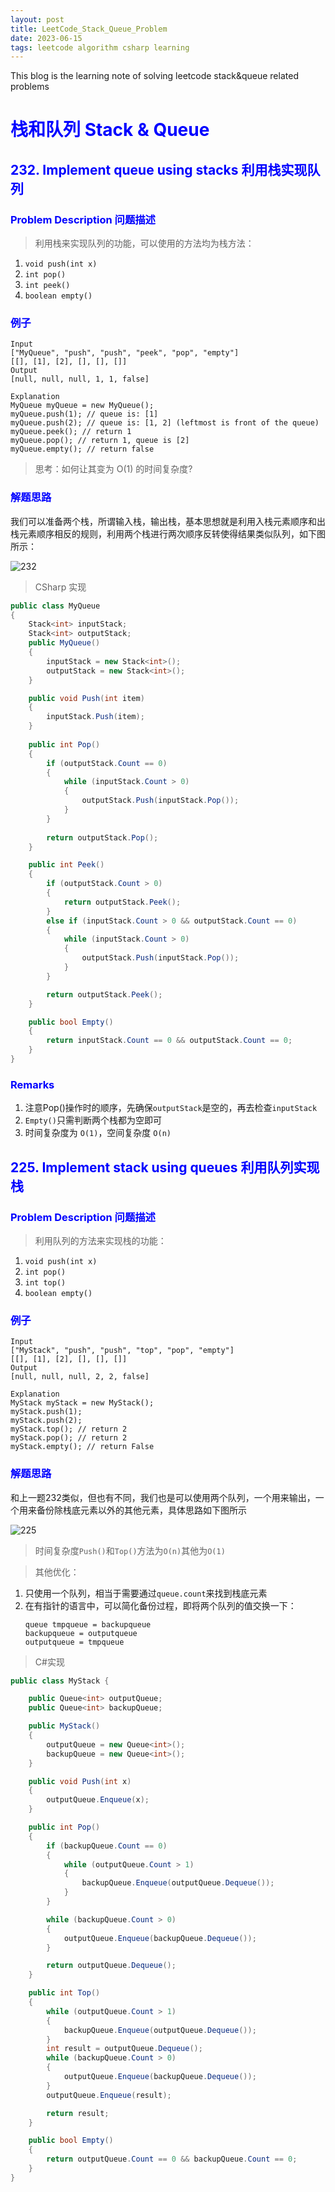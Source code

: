```yaml
---
layout: post
title: LeetCode_Stack_Queue_Problem
date: 2023-06-15
tags: leetcode algorithm csharp learning
---
```


This blog is the learning note of solving leetcode stack&queue related problems

<!--more-->
<!-- <span style="color: blue;"> </span> -->

# <span style="color: blue;"> 栈和队列 Stack & Queue </span>

## <span style="color: blue;"> 232. Implement queue using stacks 利用栈实现队列 </span>

### <span style="color: blue;"> Problem Description 问题描述 </span>

> 利用栈来实现队列的功能，可以使用的方法均为栈方法：

1. `void push(int x)` 
2. `int pop()`
3. `int peek()`
4. `boolean empty()`

### <span style="color: blue;"> 例子 </span>

```
Input
["MyQueue", "push", "push", "peek", "pop", "empty"]
[[], [1], [2], [], [], []]
Output
[null, null, null, 1, 1, false]

Explanation
MyQueue myQueue = new MyQueue();
myQueue.push(1); // queue is: [1]
myQueue.push(2); // queue is: [1, 2] (leftmost is front of the queue)
myQueue.peek(); // return 1
myQueue.pop(); // return 1, queue is [2]
myQueue.empty(); // return false

```
> 思考：如何让其变为 O(1) 的时间复杂度?

### <span style="color: blue;"> 解题思路 </span>

我们可以准备两个栈，所谓输入栈，输出栈，基本思想就是利用入栈元素顺序和出栈元素顺序相反的规则，利用两个栈进行两次顺序反转使得结果类似队列，如下图所示：

![232]({{site.baseurl}}/assets/img/232.gif)

> CSharp 实现

```csharp
public class MyQueue
{
    Stack<int> inputStack;
    Stack<int> outputStack;
    public MyQueue() 
    {
        inputStack = new Stack<int>();
        outputStack = new Stack<int>();
    }

    public void Push(int item)
    {
        inputStack.Push(item);
    }
    
    public int Pop()
    {
        if (outputStack.Count == 0)
        {
            while (inputStack.Count > 0)
            {
                outputStack.Push(inputStack.Pop());
            }
        }
        
        return outputStack.Pop();
    }

    public int Peek()
    {
        if (outputStack.Count > 0)
        {
            return outputStack.Peek();
        }
        else if (inputStack.Count > 0 && outputStack.Count == 0)
        {
            while (inputStack.Count > 0)
            {
                outputStack.Push(inputStack.Pop());
            }
        }

        return outputStack.Peek();
    }

    public bool Empty()
    {
        return inputStack.Count == 0 && outputStack.Count == 0;
    }
}
```

### <span style="color: blue;"> Remarks </span>

1. 注意Pop()操作时的顺序，先确保`outputStack`是空的，再去检查`inputStack`
2. `Empty()`只需判断两个栈都为空即可
3. 时间复杂度为 `O(1)`，空间复杂度 `O(n)`

## <span style="color: blue;"> 225. Implement stack using queues 利用队列实现栈 </span>

### <span style="color: blue;"> Problem Description 问题描述 </span>

> 利用队列的方法来实现栈的功能：

1. `void push(int x)` 
2. `int pop()`
3. `int top()`
4. `boolean empty()`

### <span style="color: blue;"> 例子 </span>

```
Input
["MyStack", "push", "push", "top", "pop", "empty"]
[[], [1], [2], [], [], []]
Output
[null, null, null, 2, 2, false]

Explanation
MyStack myStack = new MyStack();
myStack.push(1);
myStack.push(2);
myStack.top(); // return 2
myStack.pop(); // return 2
myStack.empty(); // return False
```

### <span style="color: blue;"> 解题思路 </span>

和上一题232类似，但也有不同，我们也是可以使用两个队列，一个用来输出，一个用来备份除栈底元素以外的其他元素，具体思路如下图所示

![225]({{site.baseurl}}/assets/img/225.gif)

> 时间复杂度`Push()`和`Top()`方法为`O(n)`其他为`O(1)`

> 其他优化：

1. 只使用一个队列，相当于需要通过`queue.count`来找到栈底元素
2. 在有指针的语言中，可以简化备份过程，即将两个队列的值交换一下：
   ```
   queue tmpqueue = backupqueue
   backupqueue = outputqueue
   outputqueue = tmpqueue
   ```

> C#实现

```csharp
public class MyStack {

    public Queue<int> outputQueue;
    public Queue<int> backupQueue;

    public MyStack()
    {
        outputQueue = new Queue<int>();
        backupQueue = new Queue<int>();
    }

    public void Push(int x)
    {
        outputQueue.Enqueue(x);
    }

    public int Pop()
    {
        if (backupQueue.Count == 0)
        {
            while (outputQueue.Count > 1)
            {
                backupQueue.Enqueue(outputQueue.Dequeue());
            }
        }

        while (backupQueue.Count > 0)
        {
            outputQueue.Enqueue(backupQueue.Dequeue());
        }

        return outputQueue.Dequeue();
    }

    public int Top()
    {
        while (outputQueue.Count > 1)
        {
            backupQueue.Enqueue(outputQueue.Dequeue());
        }
        int result = outputQueue.Dequeue();
        while (backupQueue.Count > 0)
        {
            outputQueue.Enqueue(backupQueue.Dequeue());
        }
        outputQueue.Enqueue(result);

        return result;
    }

    public bool Empty()
    {
        return outputQueue.Count == 0 && backupQueue.Count == 0;
    }
}
```
